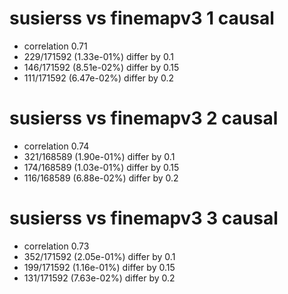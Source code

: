 # susierss vs finemapv3  1 causal

- correlation 0.71
- 229/171592 (1.33e-01%) differ by 0.1
- 146/171592 (8.51e-02%) differ by 0.15
- 111/171592 (6.47e-02%) differ by 0.2


# susierss vs finemapv3  2 causal

- correlation 0.74
- 321/168589 (1.90e-01%) differ by 0.1
- 174/168589 (1.03e-01%) differ by 0.15
- 116/168589 (6.88e-02%) differ by 0.2


# susierss vs finemapv3  3 causal

- correlation 0.73
- 352/171592 (2.05e-01%) differ by 0.1
- 199/171592 (1.16e-01%) differ by 0.15
- 131/171592 (7.63e-02%) differ by 0.2



